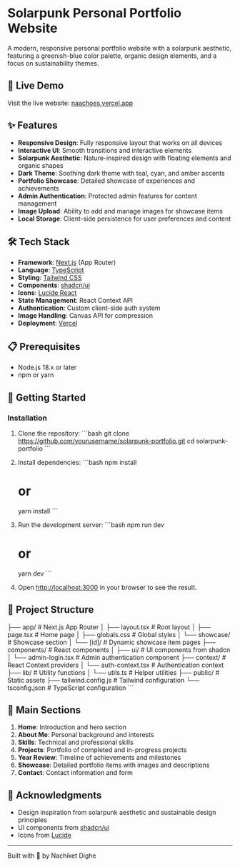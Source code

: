 # Solarpunk Personal Portfolio Website

A modern, responsive personal portfolio website with a solarpunk aesthetic, featuring a greenish-blue color palette, organic design elements, and a focus on sustainability themes.

## 🌿 Live Demo

Visit the live website: [naachoes.vercel.app](https://naachoes.vercel.app)

## ✨ Features

- **Responsive Design**: Fully responsive layout that works on all devices
- **Interactive UI**: Smooth transitions and interactive elements
- **Solarpunk Aesthetic**: Nature-inspired design with floating elements and organic shapes
- **Dark Theme**: Soothing dark theme with teal, cyan, and amber accents
- **Portfolio Showcase**: Detailed showcase of experiences and achievements
- **Admin Authentication**: Protected admin features for content management
- **Image Upload**: Ability to add and manage images for showcase items
- **Local Storage**: Client-side persistence for user preferences and content

## 🛠️ Tech Stack

- **Framework**: [Next.js](https://nextjs.org/) (App Router)
- **Language**: [TypeScript](https://www.typescriptlang.org/)
- **Styling**: [Tailwind CSS](https://tailwindcss.com/)
- **Components**: [shadcn/ui](https://ui.shadcn.com/)
- **Icons**: [Lucide React](https://lucide.dev/)
- **State Management**: React Context API
- **Authentication**: Custom client-side auth system
- **Image Handling**: Canvas API for compression
- **Deployment**: [Vercel](https://vercel.com/)

## 📋 Prerequisites

- Node.js 18.x or later
- npm or yarn

## 🚀 Getting Started

### Installation

1. Clone the repository:
   \`\`\`bash
   git clone https://github.com/yourusername/solarpunk-portfolio.git
   cd solarpunk-portfolio
   \`\`\`

2. Install dependencies:
   \`\`\`bash
   npm install
   # or
   yarn install
   \`\`\`

3. Run the development server:
   \`\`\`bash
   npm run dev
   # or
   yarn dev
   \`\`\`

4. Open [http://localhost:3000](http://localhost:3000) in your browser to see the result.

## 📁 Project Structure

├── app/                  # Next.js App Router
│   ├── layout.tsx        # Root layout
│   ├── page.tsx          # Home page
│   ├── globals.css       # Global styles
│   └── showcase/         # Showcase section
│       └── [id]/         # Dynamic showcase item pages
├── components/           # React components
│   ├── ui/               # UI components from shadcn
│   └── admin-login.tsx   # Admin authentication component
├── context/              # React Context providers
│   └── auth-context.tsx  # Authentication context
├── lib/                  # Utility functions
│   └── utils.ts          # Helper utilities
├── public/               # Static assets
├── tailwind.config.js    # Tailwind configuration
└── tsconfig.json         # TypeScript configuration
\`\`\`

## 🧩 Main Sections

1. **Home**: Introduction and hero section
2. **About Me**: Personal background and interests
3. **Skills**: Technical and professional skills
4. **Projects**: Portfolio of completed and in-progress projects
5. **Year Review**: Timeline of achievements and milestones
6. **Showcase**: Detailed portfolio items with images and descriptions
7. **Contact**: Contact information and form


## 🙏 Acknowledgments

- Design inspiration from solarpunk aesthetic and sustainable design principles
- UI components from [shadcn/ui](https://ui.shadcn.com/)
- Icons from [Lucide](https://lucide.dev/)

---

Built with 💚 by Nachiket Dighe

